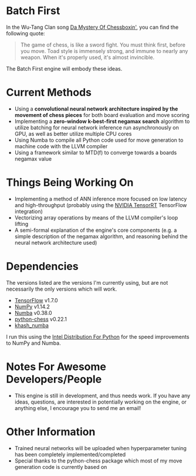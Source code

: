# Batch First
In the Wu-Tang Clan song [Da Mystery Of Chessboxin'](https://youtu.be/pJk0p-98Xzc "YouTube Link"), you can find the following quote:

> The game of chess, is like a sword fight.  You must think first, before you move.  Toad style is immensely strong, and immune to nearly any weapon.  When it's properly used, it's almost invincible.

The Batch First engine will embody these ideas.

# Current Methods
- Using a **convolutional neural network architecture inspired by the movement of chess pieces** for both board evaluation and move scoring
- Implementing a **zero-window k-best-first negamax search** algorithm to utilize batching for neural network inference run asynchronously on GPU, as well as better utilize multiple CPU cores
- Using Numba to compile all Python code used for move generation to machine code with the LLVM compiler
- Using a framework similar to MTD(f) to converge towards a boards negamax value

# Things Being Working On
- Implementing a method of ANN inference more focused on low latency and high-throughput (probably using the [NVIDIA TensorRT](https://developer.nvidia.com/tensorrt) TensorFlow integration) 
- Vectorizing array operations by means of the LLVM compiler's loop lifting
- A semi-formal explanation of the engine's core components (e.g. a simple description of the negamax algorithm, and reasoning behind the neural network architecture used)

# Dependencies
The versions listed are the versions I'm currently using, but are not necessarily the only versions which will work.
- [TensorFlow](https://github.com/tensorflow/tensorflow) v1.7.0
- [NumPy](https://github.com/numpy/numpy) v1.14.2
- [Numba](https://github.com/numba/numba) v0.38.0
- [python-chess](https://github.com/niklasf/python-chess) v0.22.1
- [khash_numba](https://github.com/synapticarbors/khash_numba)

I run this using the [Intel Distribution For Python](https://software.intel.com/en-us/distribution-for-python) for the speed improvements to NumPy and Numba.   

# Notes For Awesome Developers/People
- This engine is still in development, and thus needs work.  If you have any ideas, questions, are interested in potentially working on the engine, or anything else, I encourage you to send me an email!

# Other Information
- Trained neural networks will be uploaded when hyperparameter tuning has been completely implemented/completed
- Special thanks to the python-chess package which most of my move generation code is currently based on




